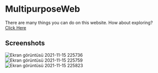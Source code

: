 # MultipurposeWeb
There are many things you can do on this website. How about exploring? [Click Here](https://ubeydeozdmr.github.io/MultipurposeWeb/app/index.html)
## Screenshots
![Ekran görüntüsü 2021-11-15 225736](https://user-images.githubusercontent.com/89304966/141845877-14342e7b-f730-47df-9a13-64fc535a5802.png)
![Ekran görüntüsü 2021-11-15 225759](https://user-images.githubusercontent.com/89304966/141845882-0054522e-9aa8-4ea8-9177-93c95f6d9ffb.png)
![Ekran görüntüsü 2021-11-15 225823](https://user-images.githubusercontent.com/89304966/141845883-f27d7869-b32f-4dca-914e-a737527bafd2.png)
